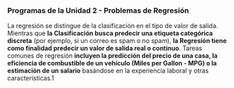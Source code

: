 ### **Programas de la Unidad 2 - Problemas de Regresión**

La regresión se distingue de la clasificación en el tipo de valor de salida. Mientras que **la Clasificación busca predecir una etiqueta categórica discreta** (por ejemplo, si un correo es spam o no spam), **la Regresión tiene como finalidad predecir un valor de salida real o continuo**. Tareas comunes de regresión **incluyen la predicción del precio de una casa, la eficiencia de combustible de un vehículo (Miles per Gallon - MPG) o la estimación de un salario** basándose en la experiencia laboral y otras características.1
